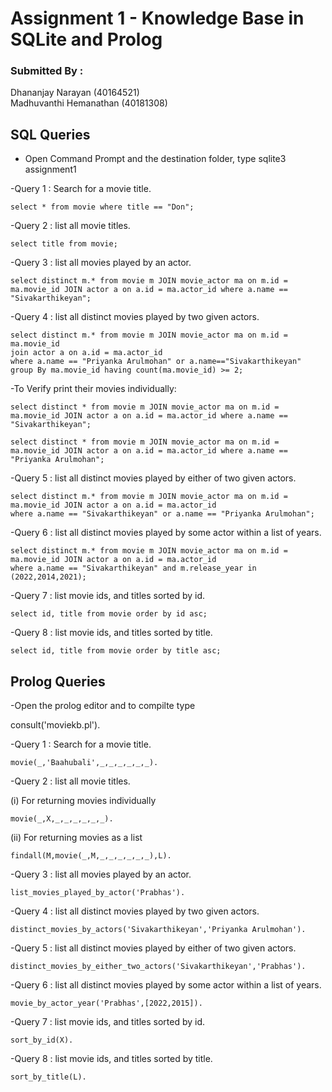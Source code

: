 # Assignment 1 - Knowledge Base in SQLite and Prolog

### Submitted By :
Dhananjay Narayan (40164521)
</br>
Madhuvanthi Hemanathan (40181308)

## SQL Queries

- Open Command Prompt and the destination folder, type sqlite3 assignment1

-Query 1 :  Search for a movie title.
            
    select * from movie where title == "Don";
            
-Query 2 :  list all movie titles.

    select title from movie;
            
 -Query 3 :  list all movies played by an actor.

    select distinct m.* from movie m JOIN movie_actor ma on m.id = ma.movie_id JOIN actor a on a.id = ma.actor_id where a.name == "Sivakarthikeyan"; 
            
 -Query 4 : list all distinct movies played by two given actors.
    
    select distinct m.* from movie m JOIN movie_actor ma on m.id = ma.movie_id
	join actor a on a.id = ma.actor_id 
    where a.name == "Priyanka Arulmohan" or a.name=="Sivakarthikeyan"
    group By ma.movie_id having count(ma.movie_id) >= 2;
    
-To Verify print their movies individually:
    
    select distinct * from movie m JOIN movie_actor ma on m.id = ma.movie_id JOIN actor a on a.id = ma.actor_id where a.name == "Sivakarthikeyan"; 
    
    select distinct * from movie m JOIN movie_actor ma on m.id = ma.movie_id JOIN actor a on a.id = ma.actor_id where a.name == "Priyanka Arulmohan";
    
 -Query 5 : list all distinct movies played by either of two given actors.
 
    select distinct m.* from movie m JOIN movie_actor ma on m.id = ma.movie_id JOIN actor a on a.id = ma.actor_id 
    where a.name == "Sivakarthikeyan" or a.name == "Priyanka Arulmohan";
 
 -Query 6 : list all distinct movies played by some actor within a list of years.
    
    select distinct m.* from movie m JOIN movie_actor ma on m.id = ma.movie_id JOIN actor a on a.id = ma.actor_id 
    where a.name == "Sivakarthikeyan" and m.release_year in (2022,2014,2021);
 
 -Query 7 : list movie ids, and titles sorted by id.
    
    select id, title from movie order by id asc;
 
 -Query 8 : list movie ids, and titles sorted by title.
 
    select id, title from movie order by title asc;


## Prolog Queries

-Open the prolog editor and to compilte type 

consult('moviekb.pl'). 

-Query 1 : Search for a movie title.


    movie(_,'Baahubali',_,_,_,_,_,_).

-Query 2 : list all movie titles.

 (i) For returning movies individually
 
    movie(_,X,_,_,_,_,_,_).
 (ii) For returning movies as a list
 
    findall(M,movie(_,M,_,_,_,_,_,_),L).
      
 -Query 3 : list all movies played by an actor.
 
 
    list_movies_played_by_actor('Prabhas').
   
 -Query 4 : list all distinct movies played by two given actors.
 
 
    distinct_movies_by_actors('Sivakarthikeyan','Priyanka Arulmohan').
   
 -Query 5 : list all distinct movies played by either of two given actors.
 
 
    distinct_movies_by_either_two_actors('Sivakarthikeyan','Prabhas').
   
 -Query 6 : list all distinct movies played by some actor within a list of years.
 
 
    movie_by_actor_year('Prabhas',[2022,2015]). 
    
 -Query 7 : list movie ids, and titles sorted by id.
 
    sort_by_id(X).
    
 -Query 8 : list movie ids, and titles sorted by title.
 
    sort_by_title(L).
    



